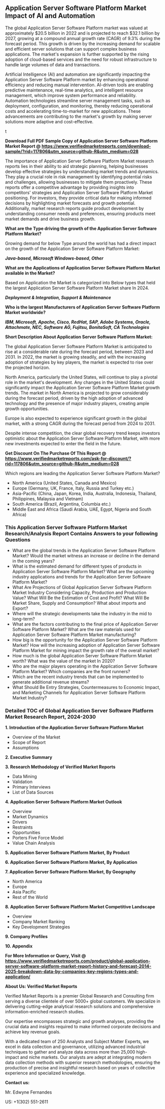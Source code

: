 <h2>Application Server Software Platform Market Impact of AI and Automation</h2><p>The global Application Server Software Platform market was valued at approximately $20.5 billion in 2022 and is projected to reach $32.1 billion by 2027, growing at a compound annual growth rate (CAGR) of 9.3% during the forecast period. This growth is driven by the increasing demand for scalable and efficient server solutions that can support complex business applications. The market's expansion is further supported by the rising adoption of cloud-based services and the need for robust infrastructure to handle large volumes of data and transactions.</p><p>Artificial Intelligence (AI) and automation are significantly impacting the Application Server Software Platform market by enhancing operational efficiency and reducing manual intervention. AI-driven tools are enabling predictive maintenance, real-time analytics, and intelligent resource management, which improve system performance and reliability. Automation technologies streamline server management tasks, such as deployment, configuration, and monitoring, thereby reducing operational costs and accelerating time-to-market for new applications. These advancements are contributing to the market's growth by making server solutions more adaptive and cost-effective.</p>t</p><p id="" class=""><strong>Download Full PDF Sample Copy of Application Server Software Platform Market Report @ <a href="https://www.verifiedmarketreports.com/download-sample/?rid=117806&utm_source=github-R&utm_medium=028" target="_blank">https://www.verifiedmarketreports.com/download-sample/?rid=117806&utm_source=github-R&utm_medium=028</a></strong></p><p>The importance of&nbsp;Application Server Software Platform Market research reports lies in their ability to aid strategic planning, helping businesses develop effective strategies by understanding market trends and dynamics. They play a crucial role in risk management by identifying potential risks and challenges, allowing businesses to mitigate them proactively. These reports offer a competitive advantage by providing insights into competitors' strategies and Application Server Software Platform Market positioning. For investors, they provide critical data for making informed decisions by highlighting market forecasts and growth potential. Additionally, market research reports guide product development by understanding consumer needs and preferences, ensuring products meet market demands and drive business growth.</p><p><strong>What are the&nbsp;Type driving the growth of the Application Server Software Platform Market?</strong></p><p id="" class="">Growing demand for below Type around the world has had a direct impact on the growth of the Application Server Software Platform Market:</p><em><strong>Java-based, Microsoft Windows-based, Other</strong></em></p><strong>What are the&nbsp;Applications&nbsp;of Application Server Software Platform Market available in the Market?</strong></p><p id="" class="">Based on Application the Market is categorized into Below types that held the largest Application Server Software Platform Market share In 2024.</p><em><strong>Deployment & Integration, Support & Maintenance</strong></em></p><strong>Who is the largest Manufacturers of Application Server Software Platform Market worldwide?</strong></p><p><em><strong>IBM, Microsoft, Apache, Cisco, RedHat, SAP, Adobe Systems, Oracle, Attachmate, NEC, Software AG, Fujitsu, BonitaSoft, CA Technologies</strong></em></p><p id="" class=""><strong>Short Description About Application Server Software Platform Market:</strong></p><p>The global Application Server Software Platform Market is anticipated to rise at a considerable rate during the forecast period, between 2023 and 2031. In 2022, the market is growing steadily, and with the increasing adoption of strategies by key players, the market is expected to rise over the projected horizon.</p><p>North America, particularly the United States, will continue to play a pivotal role in the market's development. Any changes in the United States could significantly impact the Application Server Software Platform Market growth trends. The market in North America is projected to grow considerably during the forecast period, driven by the high adoption of advanced technology and the presence of major industry players, creating ample growth opportunities.</p><p>Europe is also expected to experience significant growth in the global market, with a strong CAGR during the forecast period from 2024 to 2031.</p><p>Despite intense competition, the clear global recovery trend keeps investors optimistic about the Application Server Software Platform Market, with more new investments expected to enter the field in the future.</p><p id="" class=""><strong>Get Discount On The Purchase Of This Report @ <a href="https://www.verifiedmarketreports.com/ask-for-discount/?rid=117806&utm_source=github-R&utm_medium=028" target="_blank">https://www.verifiedmarketreports.com/ask-for-discount/?rid=117806&utm_source=github-R&utm_medium=028</a></strong></p>Which regions are leading the Application Server Software Platform Market?</p><ul><li>North America (United States, Canada and Mexico)</li><li>Europe (Germany, UK, France, Italy, Russia and Turkey etc.)</li><li>Asia-Pacific (China, Japan, Korea, India, Australia, Indonesia, Thailand, Philippines, Malaysia and Vietnam)</li><li>South America (Brazil, Argentina, Columbia etc.)</li><li>Middle East and Africa (Saudi Arabia, UAE, Egypt, Nigeria and South Africa)</li></ul><h3 id="" class="">This Application Server Software Platform Market Research/Analysis Report Contains Answers to your following Questions</h3><ul><li>What are the global trends in the Application Server Software Platform Market? Would the market witness an increase or decline in the demand in the coming years?</li><li>What is the estimated demand for different types of products in Application Server Software Platform Market? What are the upcoming industry applications and trends for the Application Server Software Platform Market?</li><li>What Are Projections of Global Application Server Software Platform Market Industry Considering Capacity, Production and Production Value? What Will Be the Estimation of Cost and Profit? What Will Be Market Share, Supply and Consumption? What about imports and Export?</li><li>Where will the strategic developments take the industry in the mid to long-term?</li><li>What are the factors contributing to the final price of Application Server Software Platform Market? What are the raw materials used for Application Server Software Platform Market manufacturing?</li><li>How big is the opportunity for the Application Server Software Platform Market? How will the increasing adoption of Application Server Software Platform Market for mining impact the growth rate of the overall market?</li><li>How much is the global Application Server Software Platform Market worth? What was the value of the market In 2020?</li><li>Who are the major players operating in the Application Server Software Platform Market? Which companies are the front runners?</li><li>Which are the recent industry trends that can be implemented to generate additional revenue streams?</li><li>What Should Be Entry Strategies, Countermeasures to Economic Impact, and Marketing Channels for Application Server Software Platform Market Industry?</li></ul><h3 id="" class="">Detailed TOC of Global Application Server Software Platform Market Research Report, 2024-2030</h3><p id="" class=""><strong>1. Introduction of the Application Server Software Platform Market</strong></p><ul><li>Overview of the Market</li><li>Scope of Report</li><li>Assumptions</li></ul><p id="" class=""><strong>2. Executive Summary</strong></p><p id="" class=""><strong>3. Research Methodology of Verified Market Reports</strong></p><ul><li>Data Mining</li><li>Validation</li><li>Primary Interviews</li><li>List of Data Sources</li></ul><p id="" class=""><strong>4. Application Server Software Platform Market Outlook</strong></p><ul><li>Overview</li><li>Market Dynamics</li><li>Drivers</li><li>Restraints</li><li>Opportunities</li><li>Porters Five Force Model</li><li>Value Chain Analysis</li></ul><p id="" class=""><strong>5. Application Server Software Platform Market, By Product</strong></p><p id="" class=""><strong>6. Application Server Software Platform Market, By Application</strong></p><p id="" class=""><strong>7. Application Server Software Platform Market, By Geography</strong></p><ul><li>North America</li><li>Europe</li><li>Asia Pacific</li><li>Rest of the World</li></ul><p id="" class=""><strong>8. Application Server Software Platform Market Competitive Landscape</strong></p><ul><li>Overview</li><li>Company Market Ranking</li><li>Key Development Strategies</li></ul><p id="" class=""><strong>9. Company Profiles</strong></p><p id="" class=""><strong>10. Appendix</strong></p><p id="" class=""><strong>For More Information or Query, Visit @ <a href="https://www.verifiedmarketreports.com/product/global-application-server-software-platform-market-report-history-and-forecast-2014-2025-breakdown-data-by-companies-key-regions-types-and-application/" target="_blank">https://www.verifiedmarketreports.com/product/global-application-server-software-platform-market-report-history-and-forecast-2014-2025-breakdown-data-by-companies-key-regions-types-and-application/</a></strong></p><p id="" class=""><strong>About Us: Verified Market Reports</strong></p><p id="" class="">Verified Market Reports is a premier Global Research and Consulting firm serving a diverse clientele of over 5000+ global customers. We specialize in delivering cutting-edge analytical research solutions and comprehensive information-enriched research studies.</p><p id="" class="">Our expertise encompasses strategic and growth analyses, providing the crucial data and insights required to make informed corporate decisions and achieve key revenue goals.</p><p id="" class="">With a dedicated team of 250 Analysts and Subject Matter Experts, we excel in data collection and governance, utilizing advanced industrial techniques to gather and analyze data across more than 25,000 high-impact and niche markets. Our analysts are adept at integrating modern data collection methods with superior research methodologies, ensuring the production of precise and insightful research based on years of collective experience and specialized knowledge.</p><p id="" class=""><strong>Contact us:</strong></p><p id="" class="">Mr. Edwyne Fernandes</p><p id="" class="">US: +1(302) 551-2611</p>